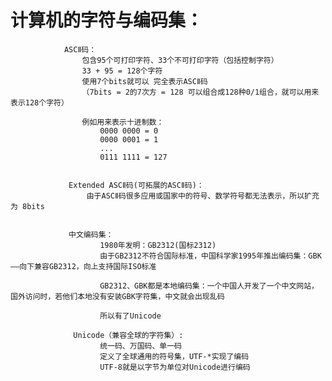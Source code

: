 # 计算机的字符与编码集： #


				ASCⅡ码：
					包含95个可打印字符、33个不可打印字符（包括控制字符）
					33 + 95 = 128个字符
					使用7个bits就可以	完全表示ASCⅡ码
					（7bits = 2的7次方 = 128 可以组合成128种0/1组合，就可以用来表示128个字符）

					例如用来表示十进制数：
						0000 0000 = 0
						0000 0001 = 1
						...
						0111 1111 = 127


				 Extended ASCⅡ码(可拓展的ASCⅡ码)：
					 由于ASCⅡ码很多应用或国家中的符号、数学符号都无法表示，所以扩充为 8bits

				
				 中文编码集：
						1980年发明：GB2312(国标2312)
						由于GB2312不符合国际标准，中国科学家1995年推出编码集：GBK——向下兼容GB2312，向上支持国际ISO标准

						GB2312、GBK都是本地编码集：一个中国人开发了一个中文网站，国外访问时，若他们本地没有安装GBK字符集，中文就会出现乱码

						所以有了Unicode
				 
                  Unicode（兼容全球的字符集）:
						统一码、万国码、单一码	
						定义了全球通用的符号集，UTF-*实现了编码
						UTF-8就是以字节为单位对Unicode进行编码			
